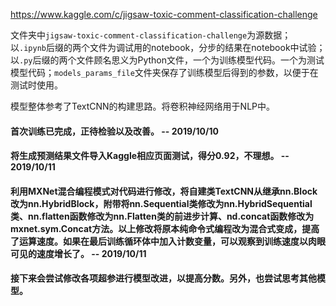 https://www.kaggle.com/c/jigsaw-toxic-comment-classification-challenge

文件夹中`jigsaw-toxic-comment-classification-challenge`为源数据；以`.ipynb`后缀的两个文件为调试用的notebook，分步的结果在notebook中试验；以`.py`后缀的两个文件顾名思义为Python文件，一个为训练模型代码。一个为测试模型代码；`models_params_file`文件夹保存了训练模型后得到的参数，以便于在测试时使用。

模型整体参考了TextCNN的构建思路。将卷积神经网络用于NLP中。
#### 首次训练已完成，正待检验以及改善。 -- 2019/10/10
#### 将生成预测结果文件导入Kaggle相应页面测试，得分0.92，不理想。 -- 2019/10/11
#### 利用MXNet混合编程模式对代码进行修改，将自建类TextCNN从继承nn.Block改为nn.HybridBlock，附带将nn.Sequential类修改为nn.HybridSequential类、nn.flatten函数修改为nn.Flatten类的前进步计算、nd.concat函数修改为mxnet.sym.Concat方法。以上修改将原本纯命令式编程改为混合式变成，提高了运算速度。如果在最后训练循环体中加入计数变量，可以观察到训练速度以肉眼可见的速度增长了。 -- 2019/10/11
#### 接下来会尝试修改各项超参进行模型改进，以提高分数。另外，也尝试思考其他模型。
